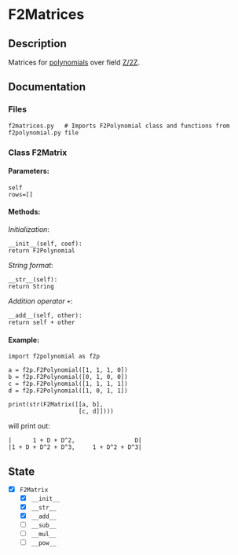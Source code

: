# F2Matrices

## Description

Matrices for [polynomials](https://github.com/jonbenronron/F2Polynomials) over field [Z/2Z](https://en.wikipedia.org/wiki/GF(2)).

## Documentation

### Files

```
f2matrices.py   # Imports F2Polynomial class and functions from f2polynomial.py file
```

### Class F2Matrix
  
  #### Parameters:
  
  ```
  self
  rows=[]
  ```
  
  #### Methods:
  
  _Initialization_:
  ```
  __init__(self, coef):
  return F2Polynomial
  ```
  
  _String format_:
  ```
  __str__(self):
  return String
  ```
  
  _Addition operator_ `+`:
  ```
  __add__(self, other):
  return self + other
  ```
  
  #### Example:
  
  ```
  import f2polynomial as f2p
  
  a = f2p.F2Polynomial([1, 1, 1, 0])
  b = f2p.F2Polynomial([0, 1, 0, 0])
  c = f2p.F2Polynomial([1, 1, 1, 1])
  d = f2p.F2Polynomial([1, 0, 1, 1])

  print(str(F2Matrix([[a, b],
                      [c, d]])))
  ```
  
  will print out:
  
  ```
  |      1 + D + D^2,                 D|
  |1 + D + D^2 + D^3,     1 + D^2 + D^3|
  ```
  

## State
- [x] `F2Matrix`
  - [x] `__init__`
  - [x] `__str__`
  - [x] `__add__`
  - [ ] `__sub__`
  - [ ] `__mul__`
  - [ ] `__pow__`
